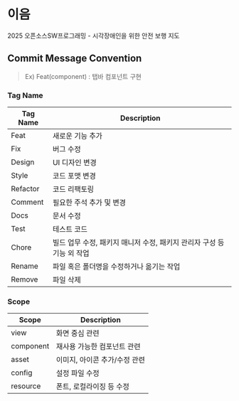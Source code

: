 # 이음

2025 오픈소스SW프로그래밍 - 시각장애인을 위한 안전 보행 지도

## Commit Message Convention
> Ex) Feat(component) : 탭바 컴포넌트 구현


### Tag Name 

|Tag Name|Description|
|------|---|
|Feat|새로운 기능 추가|
|Fix|버그 수정|
|Design|UI 디자인 변경|
|Style|코드 포맷 변경|
|Refactor|코드 리팩토링|
|Comment|필요한 주석 추가 및 변경|
|Docs|문서 수정|
|Test|테스트 코드|
|Chore|빌드 업무 수정, 패키지 매니저 수정, 패키지 관리자 구성 등 기능 외 작업|
|Rename|파일 혹은 폴더명을 수정하거나 옮기는 작업|
|Remove|파일 삭제|


### Scope
|Scope|Description|
|------|---|
|view|화면 중심 관련|
|component|재사용 가능한 컴포넌트 관련|
|asset|이미지, 아이콘 추가/수정 관련|
|config|설정 파일 수정|
|resource|폰트, 로컬라이징 등 수정|


